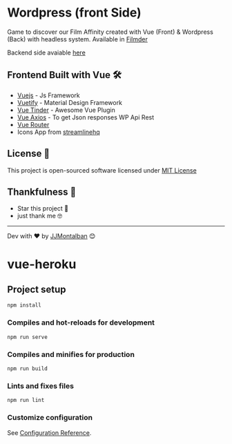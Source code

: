# Wordpress (front Side)

Game to discover our Film Affinity created with Vue (Front) & Wordpress (Back)  with headless system. Available in [Filmder](https://filmder.jjmontalban.com)

Backend side avaiable [here](https://github.com/jjmontalban/filmder-back)


## Frontend Built with Vue 🛠️

  - [Vuejs](https://github.com/vuejs/vue) - Js Framework
  - [Vuetify](https://vuetifyjs.com/en/) - Material Design Framework
  - [Vue Tinder](https://shanlh.github.io/vue-tinder/) - Awesome Vue Plugin
  - [Vue Axios](https://www.npmjs.com/package/vue-axios) - To get Json responses WP Api Rest
  - [Vue Router](https://router.vuejs.org/)
  - Icons App from [streamlinehq](https://www.streamlinehq.com/icons)


## License 📄

This project is open-sourced software licensed under [MIT License](https://opensource.org/licenses/MIT)


## Thankfulness 🎁

* Star this project 📢 
* just thank me 🤓

---
Dev with ❤️ by [JJMontalban](https://jjmontalban.github.io) 😊



# vue-heroku

## Project setup
```
npm install
```

### Compiles and hot-reloads for development
```
npm run serve
```

### Compiles and minifies for production
```
npm run build
```

### Lints and fixes files
```
npm run lint
```

### Customize configuration
See [Configuration Reference](https://cli.vuejs.org/config/).

